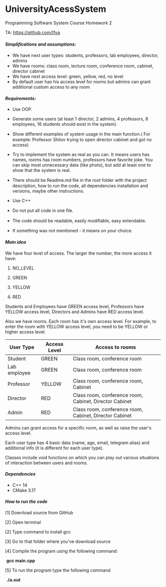# UniversityAcessSystem
Programming Software System Course
Homework 2

TA: https://github.com/l1va



#### *Simpliﬁcations and assumptions:*
- We have next user types: students, professors, lab employees, director, admins
- We have rooms: class room, lecture room, conference room, cabinet, director cabinet
- We have next access level: green, yellow, red, no level
- By default user has his access level for rooms but admins can grant additional custom access to any room



#### *Requirements:*

-  Use OOP.

-  Generate some users (at least 1 director, 2 admins, 4 professors, 8 employees, 16 students should exist in the system).

- Show diﬀerent examples of system usage in the main function.( For example: Professor Shilov trying to open director cabinet and got no access)

- Try to implement the system as real as you can. It means users has names, rooms has room numbers, professors have favorite joke. You can skip most unnecessary data (like photo), but add at least one to show that the system is real.

- There should be Readme.md ﬁle in the root folder with the project description, how to run the code, all dependencies installation and versions, maybe other instructions.
- Use C++
- Do not put all code in one ﬁle.
- The code should be readable, easily modiﬁable, easy extendable.
- If something was not mentioned - it means on your choice.



#### *Main idea*

We have four level of access. The larger the number, the more access it have:	
1. NO_LEVEL

2. GREEN

3. YELLOW

4. RED

   

Students and Employees have GREEN access level, Professors have YELLOW access level, 
Directors and Admins have RED access level.

Also we have rooms. Each room has it's own access level. For example, to enter the room with YELLOW access level, you need to be YELLOW or higher access level.



| User Type    | Access Level | Access to rooms                                        |
| ------------ | ------------ | ------------------------------------------------------ |
| Student      | GREEN        | Class room, conference room                            |
| Lab employee | GREEN        | Class room, conference room                            |
| Professor    | YELLOW       | Class room, conference room, Cabinet                   |
| Director     | RED          | Class room, conference room, Cabinet, Director Cabinet |
| Admin        | RED          | Class room, conference room, Cabinet, Director Cabinet |



Admins can grant access for a specific room, as well as raise the user's access level.

Each user type has 4 basic data (name, age, email, telegram alias) and additional info (it is different for each user type).

Classes include void functions on which you can play out various situations of interaction between users and rooms.




#### *Dependencies*

- C++ 14
- CMake 3.17



#### *How to run the code*

[1] Download source from GitHub 

[2] Open terminal

[2] Type command to install gcc

[3] Go to that folder where you've download source

[4] Compile the program using the following command:

​		 **gcc main.cpp**

[5] To run the program type the following command

​		**./a.out**


